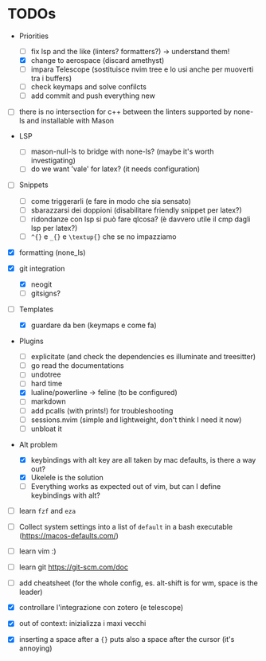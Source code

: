# TODOs

- Priorities

    - [ ] fix lsp and the like (linters? formatters?) -> understand them!
    - [x] change to aerospace (discard amethyst)
    - [ ] impara Telescope (sostituisce nvim tree e lo usi anche per muoverti tra i buffers)
    - [ ] check keymaps and solve confilcts
    - [ ] add commit and push everything new

- [ ] there is no intersection for c++ between the linters supported by none-ls and installable with Mason
- LSP

    - [ ] mason-null-ls to bridge with none-ls? (maybe it's worth investigating)
    - [ ] do we want 'vale' for latex? (it needs configuration)

- [ ] Snippets

    - [ ] come triggerarli (e fare in modo che sia sensato)
    - [ ] sbarazzarsi dei doppioni (disabilitare friendly snippet per latex?)
    - [ ] ridondanze con lsp si può fare qlcosa? (è davvero utile il cmp dagli lsp per latex?)
    - [ ] `^{}` e `_{}` e `\textup{}` che se no impazziamo
      
- [x] formatting (none_ls)
- [x] git integration
  - [x] neogit
  - [ ] gitsigns?

- [ ] Templates
  - [x]  guardare da ben (keymaps e come fa)

- Plugins

    - [ ] explicitate (and check the dependencies es illuminate and treesitter)
    - [ ] go read the documentations
    - [ ] undotree
    - [ ] hard time
    - [x] lualine/powerline -> feline (to be configured)
    - [ ] markdown
    - [ ] add pcalls (with prints!) for troubleshooting
    - [ ] sessions.nvim (simple and lightweight, don't think I need it now)
    - [ ] unbloat it

- Alt problem

    - [x] keybindings with alt key are all taken by mac defaults, is there a way out?
    - [x] Ukelele is the solution
    - [ ] Everything works as expected out of vim, but can I define keybindings with alt?

- [ ] learn `fzf` and `eza`
- [ ] Collect system settings into a list of `default` in a bash executable (https://macos-defaults.com/)

      
- [ ] learn vim :)
- [ ] learn git https://git-scm.com/doc
- [ ] add cheatsheet (for the whole config, es. alt-shift is for wm, space is the leader)

- [x] controllare l'integrazione con zotero (e telescope)
- [x] out of context: inizializza i maxi vecchi
- [x] inserting a space after a `{}` puts also a space after the cursor (it's annoying)

